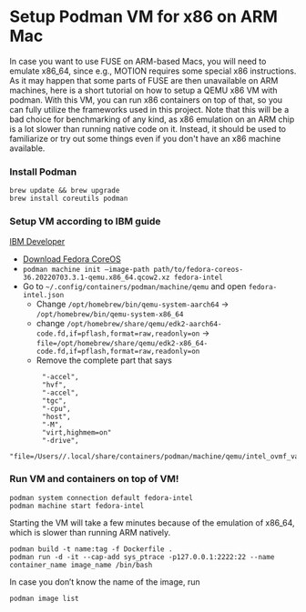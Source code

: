 # Setup Podman VM for x86 on ARM Mac

In case you want to use FUSE on ARM-based Macs, you will need to emulate x86_64, since e.g., MOTION requires some special x86 instructions.
As it may happen that some parts of FUSE are then unavailable on ARM machines, here is a short tutorial on how to setup a QEMU x86 VM with podman. 
With this VM, you can run x86 containers on top of that, so you can fully utilize the frameworks used in this project.
Note that this will be a bad choice for benchmarking of any kind, as x86 emulation on an ARM chip is a lot slower than running native code on it. 
Instead, it should be used to familiarize or try out some things even if you don't have an x86 machine available.

### Install Podman
```
brew update && brew upgrade
brew install coreutils podman
```

### Setup VM according to IBM guide
[IBM Developer](https://developer.ibm.com/tutorials/running-x86-64-containers-mac-silicon-m1/) 
* [Download Fedora CoreOS](https://getfedora.org/en/coreos/download?tab=metal_virtualized&stream=stable&arch=x86_64)
* `podman machine init —image-path path/to/fedora-coreos-36.20220703.3.1-qemu.x86_64.qcow2.xz fedora-intel`
* Go to `~/.config/containers/podman/machine/qemu` and open `fedora-intel.json`
	* Change `/opt/homebrew/bin/qemu-system-aarch64` -> `/opt/homebrew/bin/qemu-system-x86_64`
	* change `/opt/homebrew/share/qemu/edk2-aarch64-code.fd,if=pflash,format=raw,readonly=on` -> `file=/opt/homebrew/share/qemu/edk2-x86_64-code.fd,if=pflash,format=raw,readonly=on` 
	* Remove the complete part that says
```
		"-accel",
		"hvf",
		"-accel",
		"tgc",
		"-cpu",
		"host",
		"-M",
		"virt,highmem=on" 
		"-drive",
		"file=/Users//.local/share/containers/podman/machine/qemu/intel_ovmf_vars.fd,if=pflash,format=raw",
```


### Run VM and containers on top of VM!
```
podman system connection default fedora-intel
podman machine start fedora-intel 
```

Starting the VM will take a few minutes because of the emulation of x86_64, which is slower than running ARM natively.

```
podman build -t name:tag -f Dockerfile .
podman run -d -it --cap-add sys_ptrace -p127.0.0.1:2222:22 --name container_name image_name /bin/bash
```

In case you don’t know the name of the image, run

```
podman image list
```


